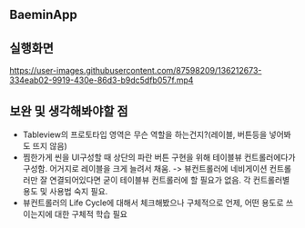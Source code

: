 ## BaeminApp

## 실행화면
https://user-images.githubusercontent.com/87598209/136212673-334eab02-9919-430e-86d3-b9dc5dfb057f.mp4


## 보완 및 생각해봐야할 점
* Tableview의 프로토타입 영역은 무슨 역할을 하는건지?(레이블, 버튼등을 넣어봐도 뜨지 않음)
* 찜한가게 씬을 UI구성할 때 상단의 파란 버튼 구현을 위해 테이블뷰 컨트롤러에다가 구성함. 어거지로 레이블을 크게 늘려서 채움.
-> 뷰컨트롤러에 네비게이션 컨트롤러만 잘 연결되어있다면 굳이 테이블뷰 컨트롤러에 할 필요가 없음. 각 컨트롤러별 용도 및 사용법 숙지 필요.
* 뷰컨트롤러의 Life Cycle에 대해서 체크해봤으나 구체적으로 언제, 어떤 용도로 쓰이는지에 대한 구체적 학습 필요

